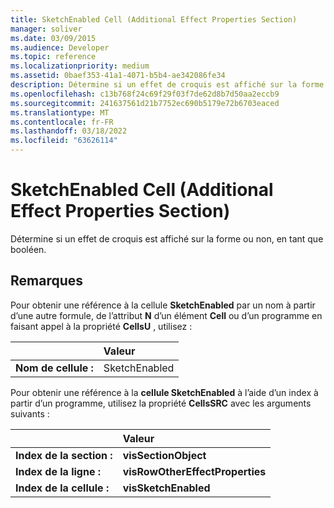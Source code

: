 ```yaml
---
title: SketchEnabled Cell (Additional Effect Properties Section)
manager: soliver
ms.date: 03/09/2015
ms.audience: Developer
ms.topic: reference
ms.localizationpriority: medium
ms.assetid: 0baef353-41a1-4071-b5b4-ae342086fe34
description: Détermine si un effet de croquis est affiché sur la forme ou non, en tant que booléen.
ms.openlocfilehash: c13b768f24c69f29f03f7de62d8b7d50aa2eccb9
ms.sourcegitcommit: 241637561d21b7752ec690b5179e72b6703eaced
ms.translationtype: MT
ms.contentlocale: fr-FR
ms.lasthandoff: 03/18/2022
ms.locfileid: "63626114"
---
```

# <a name="sketchenabled-cell-additional-effect-properties-section"></a>SketchEnabled Cell (Additional Effect Properties Section)

Détermine si un effet de croquis est affiché sur la forme ou non, en tant que booléen. 
  
## <a name="remarks"></a>Remarques

Pour obtenir une référence à la cellule **SketchEnabled** par un nom à partir d’une autre formule, de l’attribut **N** d’un élément **Cell** ou d’un programme en faisant appel à la propriété **CellsU** , utilisez : 
  
||Valeur |
|:-----|:-----|
| **Nom de cellule :**  <br/> | SketchEnabled  <br/> |
   
Pour obtenir une référence à la **cellule SketchEnabled** à l’aide d’un index à partir d’un programme, utilisez la propriété **CellsSRC** avec les arguments suivants : 
  
||Valeur |
|:-----|:-----|
| **Index de la section :**  <br/> |**visSectionObject** <br/> |
| **Index de la ligne :**  <br/> |**visRowOtherEffectProperties** <br/> |
| **Index de la cellule :**  <br/> |**visSketchEnabled** <br/> |
   

